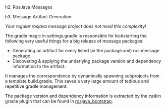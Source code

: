 h2. RosJava Messages

h3. Message Artifact Generation

*Your regular rosjava message project does not need this complexity!*

The gradle magic in settings.gradle is responsible for kickstarting the following
very useful things for a big release of message packages:

* Generating an artifact for every listed (in the package.xml) ros message package.
* Discovering & applying the underlying package version and dependency information to the artifact.

It manages the correspondence by dynamically spawning subprojects from a template build.gradle.
This saves a very large amount of tedious and repetitive gradle management.

The package version and dependency information is extracted by the catkin gradle plugin that
can be found in [rosjava_bootstrap](https://github.com/rosjava/rosjava_bootstrap).
